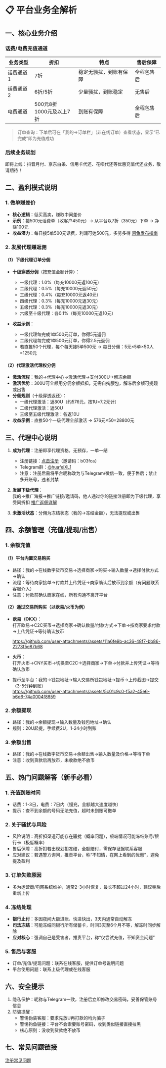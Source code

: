 # 📋 平台业务全解析

## 一、核心业务介绍
### 话费/电费充值通道
| 业务类型       | 折扣       | 特点                              | 售后保障          |
|----------------|------------|-----------------------------------|-------------------|
| 话费通道1      | 7折        | 稳定无骚扰，到账有保障            | 全程包售后        |
| 话费通道2      | 6折/5折    | 少量骚扰，到账稳定                | 无售后            |
| 电费通道       | 500元8折<br>1000元及以上7折 | 到账有保障                        | 全程包售后        |

> 订单查询：下单后可在「我的→订单栏」（非在线订单）查看状态，显示“已完成”即为充值成功


### 后续业务规划
即将上线：抖音月付、京东白条、信用卡代还、花呗代还等优惠充值代还业务，敬请期待！


## 二、盈利模式说明
### 1. 做单赚差价
- **核心逻辑**：低买高卖，赚取中间差价  
- **示例**：接500元话费单（收客户450元）→ 从平台以7折（350元）下单 → 净赚100元  
- **收益潜力**：每日接5单500元话费，利润可达500元，多劳多得
[闲鱼发布指南](https://huafeixl1.github.io/post/xian-yu-fa-bu-zhi-nan.html)

### 2. 发展代理赚返佣
#### （1）下级代理订单分佣
- **十级穿透分佣**（按充值金额计算）：  
  - 一级代理：1.0%（每充10000元返100元）  
  - 二级代理：0.5%（每充10000元返50元）  
  - 三级代理：0.4%（每充10000元返40元）  
  - 四级代理：0.3%（每充10000元返30元）  
  - 五级代理：0.3%（每充10000元返30元）  
  - 六级至十级代理：各0.1%（每充10000元返10元）  

- **收益示例**：  
  - 一级代理每完成1单500元订单，你得5元返佣  
  - 二级代理每完成1单500元订单，你得2.5元返佣  
  - 若直推50个代理，每个每天接5单500元 → 每日分佣：5元×5单×50人=1250元  


#### （2）代理激活代理权分佣
- **激活流程**：我的→代理中心→激活代理→支付300U→解冻余额  
- **激活优势**：300U可全额用分佣余额抵扣，无需自掏腰包，解冻后余额可提现或出售  
- **分佣规则**（十级穿透返还）：  
  - 一级代理激活：返80U（约576元，按1U=7.2元计）  
  - 二级代理激活：返50U  
  - 三级至五级代理激活：各返10U  
- **收益示例**：直推50个一级代理全部激活 → 576元×50=28800元  


## 三、代理中心说明
1. **成为代理**：注册即享代理资格，无预存，一单一结  
   - 注册链接：[点击注册](https://h5.xlthshop.com/#/pages/auth/register?inviteCode=b03fca)（邀请码：b03fca）  
   -  Telegram群：[@huafeiXL1](https://t.me/huafeiXL1)  
   - 注意：注册后需将平台昵称改为与Telegram/微信一致，便于售后；禁止多开账号，违者封禁  

2. **发展下级代理**：  
   我的→推广海报→推广链接/邀请码，他人通过你的链接注册即为下级代理，享受同折扣  [推广返佣详解](https://huafeixl1.github.io/post/tui-guang-fan-yong.html)

3. **未激活状态**：分佣为冻结状态（我的→冻结金额），无法提现或出售  


## 四、余额管理（充值/提现/出售）
### 1. 余额充值
#### （1）平台内置交易购买
- 路径：我的→在线数字货币交易→选择商家→购买→输入数量→选择付款方式→确认  
- 流程：等待商家接单→付款并上传凭证→商家确认后放币到余额（有问题联系客服介入）  
- 注意：付款前确认商家在线，所有沟通不离开平台  

#### （2）通过交易所购买（以欧易/火币为例）
- **欧易（OKX）**：  
  打开欧易→C2C买币→选择商家→确认数量/付款方式→下单→按商家要求付款→上传凭证→等待确认放币  
  
  
  https://github.com/user-attachments/assets/11a6fe9b-ac36-48f7-bb86-2273f5e87b68
  
- **火币**：  
  打开火币→CNY买币→切换至C2C→选择商家→下单→付款并上传凭证→等待确认放币  
- 提币至平台：我的→钱包地址→输入交易所钱包地址→提币→上传截图→提交（3-5分钟到账）  
https://github.com/user-attachments/assets/5c01c9c0-f5a2-45e6-b6d6-74a0004f8659

### 2. 余额提现
- 路径：我的→余额提现→输入数量及钱包地址→确认  
- 规则：20U起提，手续费2U，1-24小时到账  


### 3. 余额出售
- 路径：我的→在线数字货币交易→余额出售→输入数量及价格→等待下单  
- 注意：收到货款后再放币，未收款绝不放币  


## 五、热门问题解答（新手必看）
### 1. 充值到账时间
- 话费：1-3日，电费：7日内（慢充，金额越大速度越快）  
- 提示：查不到余额的号码无法充值，超时未到账可撤单  


### 2. 关于骚扰与风险
- 风险说明：高折扣渠道可能存在骚扰（概率问题），极端情况可能冻结账号/银行卡（极低概率）  
- 售后保障：高折扣若出现划扣冻结，全额赔付，需保存证据联系客服  
- 应对建议：若遇警方询问，推责平台，称“不知情，在网上看到的优惠”，避免提及盈利  


### 3. 订单失败原因
- 多为运营商/电网系统维护，通常2-3小时恢复，最长不超过24小时，建议稍后重新上传  


### 4. 冻结处理
- **银行止付**：多因夜间大额进账、快进快出，3天内通常自动解冻  
- **司法冻结**：可能冻结同银行所有储蓄卡，时间3天至6个月不等，解冻时同步解除  
- **应对核心**：强调自己是受害者，推责平台，称“仅尝试充值，不知资金问题”  


### 5. 售后与客服
- 订单/充值/提现问题：联系在线客服，提供订单号说明问题  
- 平台使用问题：联系上级代理或在线客服  


## 六、安全提示
1. 隐私保护：昵称与Telegram一致，注册后立即修改交易密码，妥善保管账号信息  
2. 防骗提醒：  
   - 警惕伪装客服：要求先放U再打款的均为骗子  
   - 警惕钓鱼链接：平台不会索要账号密码，收到类似链接直接拉黑  
   - 核心原则：没收到货款绝不放币  


## 七、常见问题链接
[注册常见问题](http://97.74.89.252:9986/doc/135/ "问题")